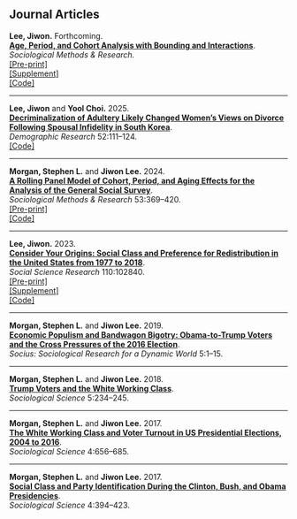 ## Journal Articles

**Lee, Jiwon.** Forthcoming.  
[**Age, Period, and Cohort Analysis with Bounding and Interactions**](https://journals.sagepub.com/doi/10.1177/00491241241266279).  
*Sociological Methods & Research.*  
<span style="color: #FF8C00;">[[Pre-print]](assets/jl_smr_apc_pre_print.pdf)</span>  
<span style="color: #FF8C00;">[[Supplement]](assets/jl_smr_apc_supplement.pdf)</span>  
<span style="color: #FF8C00;">[[Code]](https://github.com/lee-jiwon/apc-turnout-smr)</span>

---

**Lee, Jiwon** and **Yool Choi.** 2025.  
[**Decriminalization of Adultery Likely Changed Women’s Views on Divorce Following Spousal Infidelity in South Korea**](https://chatgpt.com/c/6771f284-71dc-8001-a1d6-41caed9e2a04).  
*Demographic Research* 52:111–124.  
<span style="color: #FF8C00;">[[Code]](https://github.com/lee-jiwon/adultery-law-south-korea-demres)</span>

---

**Morgan, Stephen L.** and **Jiwon Lee.** 2024.  
[**A Rolling Panel Model of Cohort, Period, and Aging Effects for the Analysis of the General Social Survey**](https://journals.sagepub.com/doi/abs/10.1177/00491241211043135).  
*Sociological Methods & Research* 53:369–420.  
<span style="color: #FF8C00;">[[Pre-print]](https://osf.io/preprints/socarxiv/m582q)</span>  
<span style="color: #FF8C00;">[[Code]](https://osf.io/jzkxm/)</span>

---

**Lee, Jiwon.** 2023.  
[**Consider Your Origins: Social Class and Preference for Redistribution in the United States from 1977 to 2018**](https://www.sciencedirect.com/science/article/pii/S0049089X22001557).  
*Social Science Research* 110:102840.  
<span style="color: #FF8C00;">[[Pre-print]](assets/jl_ssr_2023_pre_print.pdf)</span>  
<span style="color: #FF8C00;">[[Supplement]](assets/jl_ssr_2024_supplement.pdf)</span>  
<span style="color: #FF8C00;">[[Code]](https://github.com/lee-jiwon/gss-origin-redistribution-ssr)</span>

---

**Morgan, Stephen L.** and **Jiwon Lee.** 2019.  
[**Economic Populism and Bandwagon Bigotry: Obama-to-Trump Voters and the Cross Pressures of the 2016 Election**](https://journals.sagepub.com/doi/full/10.1177/2378023119871119).  
*Socius: Sociological Research for a Dynamic World* 5:1–15.

---

**Morgan, Stephen L.** and **Jiwon Lee.** 2018.  
[**Trump Voters and the White Working Class**](https://sociologicalscience.com/articles-v5-10-234/).  
*Sociological Science* 5:234–245.

---

**Morgan, Stephen L.** and **Jiwon Lee.** 2017.  
[**The White Working Class and Voter Turnout in US Presidential Elections, 2004 to 2016**](https://sociologicalscience.com/articles-v4-27-656/).  
*Sociological Science* 4:656–685.

---

**Morgan, Stephen L.** and **Jiwon Lee.** 2017.  
[**Social Class and Party Identification During the Clinton, Bush, and Obama Presidencies**](https://sociologicalscience.com/articles-v4-16-394/).  
*Sociological Science* 4:394–423.
